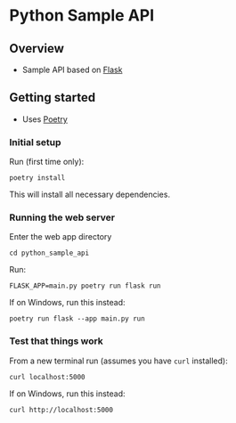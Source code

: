 # Python Sample API

## Overview
- Sample API based on [Flask](https://flask.palletsprojects.com/en/2.3.x/)

## Getting started
- Uses [Poetry](https://python-poetry.org/)

### Initial setup
Run (first time only):

```
poetry install
```

This will install all necessary dependencies.

### Running the web server

Enter the web app directory
```
cd python_sample_api
```

Run:
```
FLASK_APP=main.py poetry run flask run
```

If on Windows, run this instead:
```
poetry run flask --app main.py run
```

### Test that things work
From a new terminal run (assumes you have `curl` installed):

```
curl localhost:5000
```

If on Windows, run this instead:
```
curl http://localhost:5000
```
